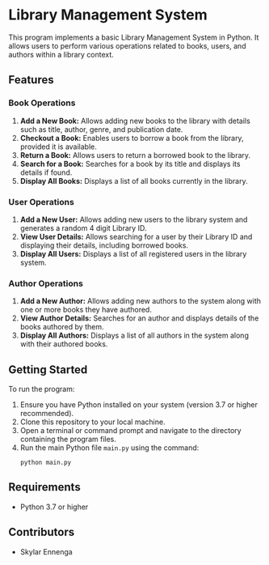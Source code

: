 
# Library Management System

This program implements a basic Library Management System in Python. It allows users to perform various operations related to books, users, and authors within a library context.

## Features

### Book Operations
1. **Add a New Book:** Allows adding new books to the library with details such as title, author, genre, and publication date.
2. **Checkout a Book:** Enables users to borrow a book from the library, provided it is available.
3. **Return a Book:** Allows users to return a borrowed book to the library.
4. **Search for a Book:** Searches for a book by its title and displays its details if found.
5. **Display All Books:** Displays a list of all books currently in the library.

### User Operations
1. **Add a New User:** Allows adding new users to the library system and generates a random 4 digit Library ID.
2. **View User Details:** Allows searching for a user by their Library ID and displaying their details, including borrowed books.
3. **Display All Users:** Displays a list of all registered users in the library system.

### Author Operations
1. **Add a New Author:** Allows adding new authors to the system along with one or more books they have authored.
2. **View Author Details:** Searches for an author and displays details of the books authored by them.
3. **Display All Authors:** Displays a list of all authors in the system along with their authored books.

## Getting Started

To run the program:
1. Ensure you have Python installed on your system (version 3.7 or higher recommended).
2. Clone this repository to your local machine.
3. Open a terminal or command prompt and navigate to the directory containing the program files.
4. Run the main Python file `main.py` using the command: 
   ```
   python main.py
   ```

## Requirements

- Python 3.7 or higher

## Contributors

- Skylar Ennenga

